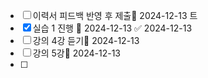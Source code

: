 - [ ] 이력서 피드백 반영 후 제출🛫 2024-12-13 트
- [x] 실습 1 진행 🛫 2024-12-13 ✅ 2024-12-13
- [ ] 강의 4강 듣기🛫 2024-12-13
- [ ] 강의 5강🛫 2024-12-13
- [ ] 